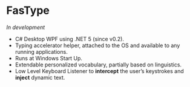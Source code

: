 # FasType

_In development_

*	C# Desktop WPF using .NET 5 (since v0.2).
*	Typing accelerator helper, attached to the OS and available to any running applications.
*	Runs at Windows Start Up.
*	Extendable personalized vocabulary, partially based on linguistics. 
*	Low Level Keyboard Listener to **intercept** the user’s keystrokes and **inject** dynamic text.
